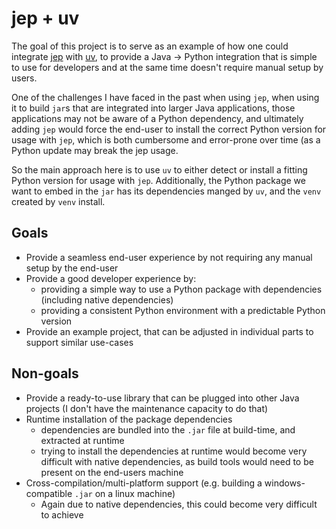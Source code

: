 # jep + uv

The goal of this project is to serve as an example of how one could integrate [jep](https://github.com/ninia/jep) with [uv](https://github.com/astral-sh/uv),
to provide a Java -> Python integration that is simple to use for developers and at the same time doesn't require manual setup by users.

One of the challenges I have faced in the past when using `jep`, when using it to build `jar`s that are integrated into larger Java applications,
those applications may not be aware of a Python dependency, and ultimately adding `jep` would force the end-user to install
the correct Python version for usage with `jep`, which is both cumbersome and error-prone over time (as a Python update may break the jep usage.

So the main approach here is to use `uv` to either detect or install a fitting Python version for usage with `jep`.
Additionally, the Python package we want to embed in the `jar` has its dependencies manged by `uv`, and the `venv` created by `venv` install.

## Goals

- Provide a seamless end-user experience by not requiring any manual setup by the end-user
- Provide a good developer experience by:
  - providing a simple way to use a Python package with dependencies (including native dependencies)
  - providing a consistent Python environment with a predictable Python version
- Provide an example project, that can be adjusted in individual parts to support similar use-cases

## Non-goals

- Provide a ready-to-use library that can be plugged into other Java projects (I don't have the maintenance capacity to do that)
- Runtime installation of the package dependencies
  - dependencies are bundled into the `.jar` file at build-time, and extracted at runtime
  - trying to install the dependencies at runtime would become very difficult with native dependencies, as build tools would need to be present on the end-users machine
- Cross-compilation/multi-platform support (e.g. building a windows-compatible `.jar` on a linux machine)
  - Again due to native dependencies, this could become very difficult to achieve
